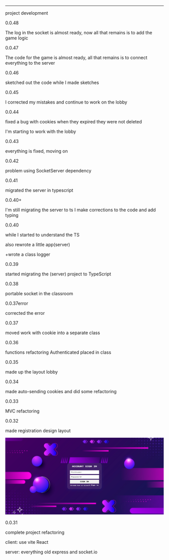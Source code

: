 ___________________________________________________________________________
project development

0.0.48

The log in the socket is almost ready, now all that remains is to add the game logic

0.0.47

The code for the game is almost ready, all that remains is to connect everything to the server

0.0.46

sketched out the code
while I made sketches

0.0.45

I corrected my mistakes and continue to work on the lobby

0.0.44

fixed a bug with cookies when they expired they were not deleted

I'm starting to work with the lobby

0.0.43 

everything is fixed, moving on

0.0.42 

problem using SocketServer dependency

0.0.41

migrated the server in typescript

0.0.40+ 

I'm still migrating the server to ts
I make corrections to the code and add typing

0.0.40

while I started to understand the TS

also rewrote a little app(server)

+wrote a class logger

0.0.39 

started migrating the (server) project to TypeScript

0.0.38

portable socket in the classroom

0.0.37error 

corrected the error

0.0.37

moved work with cookie into a separate class

0.0.36

functions refactoring Authenticated placed in class

0.0.35

made up the layout  lobby

0.0.34

made auto-sending cookies
and did some refactoring

0.0.33

MVC refactoring

0.0.32

made registration design layout

![Image ](img-git/Screenshot%20from%202024-02-01%2020-51-28.png)

0.0.31

complete project refactoring

client:
use vite React

server:
everything old express and socket.io

